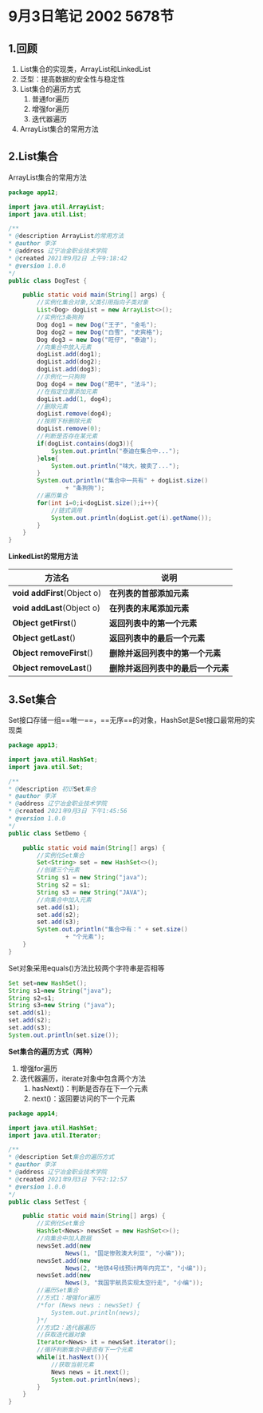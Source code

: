 # 9月3日笔记 2002 5678节

## 1.回顾

1. List集合的实现类，ArrayList和LinkedList
2. 泛型：提高数据的安全性与稳定性
3. List集合的遍历方式
   1. 普通for遍历
   2. 增强for遍历
   3. 迭代器遍历
4. ArrayList集合的常用方法

## 2.List集合

ArrayList集合的常用方法

```java
package app12;

import java.util.ArrayList;
import java.util.List;

/** 
* @description ArrayList的常用方法
* @author 李洋 
* @address 辽宁冶金职业技术学院
* @created 2021年9月2日 上午9:18:42
* @version 1.0.0
*/
public class DogTest {

	public static void main(String[] args) {
		//实例化集合对象,父类引用指向子类对象
		List<Dog> dogList = new ArrayList<>();
		//实例化3条狗狗
		Dog dog1 = new Dog("王子", "金毛");
		Dog dog2 = new Dog("白雪", "史宾格");
		Dog dog3 = new Dog("旺仔", "泰迪");
		//向集合中放入元素
		dogList.add(dog1);
		dogList.add(dog2);
		dogList.add(dog3);
		//示例化一只狗狗
		Dog dog4 = new Dog("肥牛", "法斗");
		//在指定位置添加元素
		dogList.add(1, dog4);
		//删除元素
		dogList.remove(dog4);
		//按照下标删除元素
		dogList.remove(0);
		//判断是否存在某元素
		if(dogList.contains(dog3)){
			System.out.println("泰迪在集合中...");
		}else{
			System.out.println("味大，被卖了...");
		}
		System.out.println("集合中一共有" + dogList.size()
				+ "条狗狗");
		//遍历集合
		for(int i=0;i<dogList.size();i++){
			//链式调用
			System.out.println(dogList.get(i).getName());
		}
	}
}
```

**LinkedList的常用方法**

| **方法名**                      | **说明**                           |
| ------------------------------- | ---------------------------------- |
| **void** **addFirst**(Object o) | **在列表的首部添加元素**           |
| **void** **addLast**(Object o)  | **在列表的末尾添加元素**           |
| **Object** **getFirst**()       | **返回列表中的第一个元素**         |
| **Object** **getLast**()        | **返回列表中的最后一个元素**       |
| **Object** **removeFirst**()    | **删除并返回列表中的第一个元素**   |
| **Object** **removeLast**()     | **删除并返回列表中的最后一个元素** |

## 3.Set集合

Set接口存储一组==唯一==，==无序==的对象，HashSet是Set接口最常用的实现类

```java
package app13;

import java.util.HashSet;
import java.util.Set;

/** 
* @description 初识Set集合
* @author 李洋 
* @address 辽宁冶金职业技术学院
* @created 2021年9月3日 下午1:45:56
* @version 1.0.0
*/
public class SetDemo {

	public static void main(String[] args) {
		//实例化Set集合
		Set<String> set = new HashSet<>();
		//创建三个元素
		String s1 = new String("java");
		String s2 = s1;
		String s3 = new String("JAVA");
		//向集合中加入元素
		set.add(s1);
		set.add(s2);
		set.add(s3);
		System.out.println("集合中有：" + set.size()
				+ "个元素");
	}
}
```

Set对象采用equals()方法比较两个字符串是否相等

```java
Set set=new HashSet();
String s1=new String("java");
String s2=s1;
String s3=new String ("java");
set.add(s1);
set.add(s2);
set.add(s3);
System.out.println(set.size());
```

**Set集合的遍历方式（两种）**

1. 增强for遍历
2. 迭代器遍历，iterate对象中包含两个方法
   1. hasNext()：判断是否存在下一个元素
   2. next()：返回要访问的下一个元素

```java
package app14;

import java.util.HashSet;
import java.util.Iterator;

/** 
* @description Set集合的遍历方式
* @author 李洋 
* @address 辽宁冶金职业技术学院
* @created 2021年9月3日 下午2:12:57
* @version 1.0.0
*/
public class SetTest {

	public static void main(String[] args) {
		//实例化Set集合
		HashSet<News> newsSet = new HashSet<>();
		//向集合中加入数据
		newsSet.add(new 
				News(1, "国足惨败澳大利亚", "小编"));
		newsSet.add(new 
				News(2, "地铁4号线预计两年内完工", "小编"));
		newsSet.add(new 
				News(3, "我国宇航员实现太空行走", "小编"));
		//遍历Set集合
		//方式1：增强for遍历
		/*for (News news : newsSet) {
			System.out.println(news);
		}*/
		//方式2：迭代器遍历
		//获取迭代器对象
		Iterator<News> it = newsSet.iterator();
		//循环判断集合中是否有下一个元素
		while(it.hasNext()){
			//获取当前元素
			News news = it.next();
			System.out.println(news);
		}
	}
}
```

